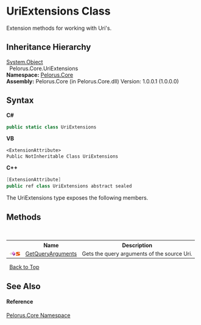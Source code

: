 # UriExtensions Class
 

Extension methods for working with Uri's.


## Inheritance Hierarchy
<a href="http://msdn2.microsoft.com/en-us/library/e5kfa45b" target="_blank">System.Object</a><br />&nbsp;&nbsp;Pelorus.Core.UriExtensions<br />
**Namespace:**&nbsp;<a href="CB7C5302">Pelorus.Core</a><br />**Assembly:**&nbsp;Pelorus.Core (in Pelorus.Core.dll) Version: 1.0.0.1 (1.0.0.0)

## Syntax

**C#**<br />
``` C#
public static class UriExtensions
```

**VB**<br />
``` VB
<ExtensionAttribute>
Public NotInheritable Class UriExtensions
```

**C++**<br />
``` C++
[ExtensionAttribute]
public ref class UriExtensions abstract sealed
```

The UriExtensions type exposes the following members.


## Methods
&nbsp;<table><tr><th></th><th>Name</th><th>Description</th></tr><tr><td>![Public method](media/pubmethod.gif "Public method")![Static member](media/static.gif "Static member")</td><td><a href="77A9E864">GetQueryArguments</a></td><td>
Gets the query arguments of the source Uri.</td></tr></table>&nbsp;
<a href="#uriextensions-class">Back to Top</a>

## See Also


#### Reference
<a href="CB7C5302">Pelorus.Core Namespace</a><br />
